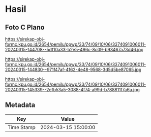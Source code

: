 # Hasil

## Foto C Plano

https://sirekap-obj-formc.kpu.go.id/2654/pemilu/ppwp/33/74/09/10/06/3374091006011-20240315-144708--5df10a33-b2e5-496c-8c09-b93467a73d46.jpg

https://sirekap-obj-formc.kpu.go.id/2654/pemilu/ppwp/33/74/09/10/06/3374091006011-20240315-144830--971f47af-4162-4e48-9568-3d5d5be87065.jpg

https://sirekap-obj-formc.kpu.go.id/2654/pemilu/ppwp/33/74/09/10/06/3374091006011-20240315-145339--2efb53a5-3088-4f74-a99d-b788811f7a6a.jpg


## Metadata

| Key        | Value               |
| ---------- | ------------------- |
| Time Stamp | 2024-03-15 15:00:00 |



